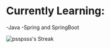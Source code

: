 # Currently Learning: 

-Java
-Spring and SpringBoot

![psspsss's Streak](https://github-readme-streak-stats.herokuapp.com/?user=psspsss&theme=gotham&hide_border=true)
  